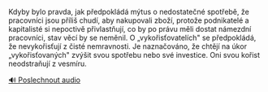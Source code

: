 
Kdyby bylo pravda, jak předpokládá mýtus o nedostatečné spotřebě, že pracovníci jsou příliš chudí, aby nakupovali zboží, protože podnikatelé a kapitalisté si nepoctivě přivlastňují, co by po právu měli dostat námezdní pracovníci, stav věcí by se neměnil. O „vykořisťovatelích" se předpokládá, že nevykořisťují z čisté nemravnosti. Je naznačováno, že chtějí na úkor „vykořisťovaných" zvýšit svou spotřebu nebo své investice. Oni svou kořist neodstraňují z vesmíru.

[🔊 Poslechnout audio](/data/7-paragraphs/audio/chapter_60/para_010-Kdyby-bylo-pravda-jak-pedpokld-mtus-o-nedosta.mp3)
